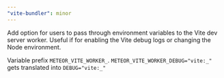 ```yaml
---
"vite-bundler": minor
---
```


Add option for users to pass through environment variables to the Vite dev server worker. Useful if for enabling the Vite debug logs or changing the Node environment.

Variable prefix `METEOR_VITE_WORKER_`.
`METEOR_VITE_WORKER_DEBUG="vite:_"` gets translated into `DEBUG="vite:_"`
